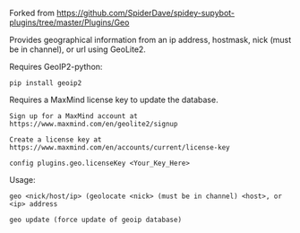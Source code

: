 Forked from https://github.com/SpiderDave/spidey-supybot-plugins/tree/master/Plugins/Geo

Provides geographical information from an ip address, hostmask, nick (must be in channel), or url using GeoLite2.

Requires GeoIP2-python:
```
pip install geoip2
```

Requires a MaxMind license key to update the database.
```
Sign up for a MaxMind account at https://www.maxmind.com/en/geolite2/signup
```
```
Create a license key at https://www.maxmind.com/en/accounts/current/license-key
```
```
config plugins.geo.licenseKey <Your_Key_Here>
```

Usage:
```
geo <nick/host/ip> (geolocate <nick> (must be in channel) <host>, or <ip> address
```
```
geo update (force update of geoip database)
```
